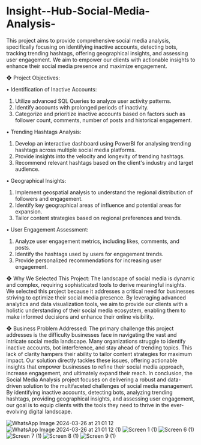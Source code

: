 # Insight--Hub-Social-Media-Analysis-
This project aims to provide comprehensive social media analysis, specifically focusing on identifying inactive accounts, detecting bots, tracking trending hashtags, offering geographical insights, and assessing user engagement. We aim to empower our clients with actionable insights to enhance their social media presence and maximize engagement.

❖ Project Objectives:

• Identification of Inactive Accounts:
1. Utilize advanced SQL Queries to analyze user activity patterns.
2. Identify accounts with prolonged periods of inactivity.
3. Categorize and prioritize inactive accounts based on factors such as
follower count, comments, number of posts and historical engagement.

• Trending Hashtags Analysis:
1. Develop an interactive dashboard using PowerBI for analysing trending
hashtags across multiple social media platforms.
2. Provide insights into the velocity and longevity of trending hashtags.
3. Recommend relevant hashtags based on the client's industry and target
audience.

• Geographical Insights:
1. Implement geospatial analysis to understand the regional distribution of
followers and engagement.
2. Identify key geographical areas of influence and potential areas for
expansion.
3. Tailor content strategies based on regional preferences and trends.

• User Engagement Assessment:
1. Analyze user engagement metrics, including likes, comments, and posts.
2. Identify the hashtags used by users for engagement trends.
3. Provide personalized recommendations for increasing user engagement.


❖ Why We Selected This Project:
The landscape of social media is dynamic and complex, requiring sophisticated
tools to derive meaningful insights. We selected this project because it addresses
a critical need for businesses striving to optimize their social media presence. By
leveraging advanced analytics and data visualization tools, we aim to provide our
clients with a holistic understanding of their social media ecosystem, enabling
them to make informed decisions and enhance their online visibility.


❖ Business Problem Addressed:
The primary challenge this project addresses is the difficulty businesses face in
navigating the vast and intricate social media landscape. Many organizations
struggle to identify inactive accounts, bot interference, and stay ahead of trending
topics. This lack of clarity hampers their ability to tailor content strategies for
maximum impact. Our solution directly tackles these issues, offering actionable
insights that empower businesses to refine their social media approach, increase
engagement, and ultimately expand their reach.
In conclusion, the Social Media Analysis project focuses on delivering a robust
and data-driven solution to the multifaceted challenges of social media
management. By identifying inactive accounts, detecting bots, analyzing trending
hashtags, providing geographical insights, and assessing user engagement, our
goal is to equip clients with the tools they need to thrive in the ever-evolving
digital landscape.

![WhatsApp Image 2024-03-26 at 21 01 12](https://github.com/Saarthakj/Insight--Hub-Social-Media-Analysis-/assets/70252810/04dfa067-39bc-415e-a3d3-8a7b83b7b00b)
![WhatsApp Image 2024-03-26 at 21 01 12 (1)](https://github.com/Saarthakj/Insight--Hub-Social-Media-Analysis-/assets/70252810/f4067690-6070-4033-a40b-e381e4bfc99e)
![Screen 1 (1)](https://github.com/Saarthakj/Insight--Hub-Social-Media-Analysis-/assets/70252810/2a499485-b00f-4c07-b0b4-16d2356ec464)
![Screen 6 (1)](https://github.com/Saarthakj/Insight--Hub-Social-Media-Analysis-/assets/70252810/4381a295-0d6c-4e21-9d73-8c6d3485c766)
![Screen 7 (1)](https://github.com/Saarthakj/Insight--Hub-Social-Media-Analysis-/assets/70252810/aedba9c1-e9f3-4a7e-af93-28ef4b957046)
![Screen 8 (1)](https://github.com/Saarthakj/Insight--Hub-Social-Media-Analysis-/assets/70252810/34b42db2-bba8-4163-bf0e-5c7ba56494d7)
![Screen 9 (1)](https://github.com/Saarthakj/Insight--Hub-Social-Media-Analysis-/assets/70252810/4a15fec3-e12c-41c6-a31b-5c4ceaa5253c)




